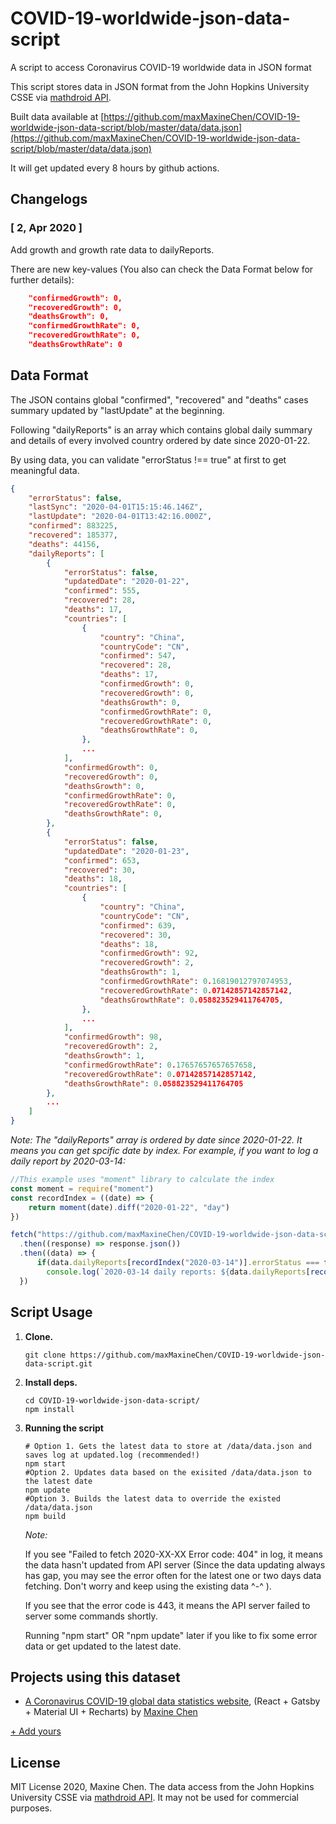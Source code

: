 # COVID-19-worldwide-json-data-script
A script to access Coronavirus COVID-19 worldwide data in JSON format

This script stores data in JSON format from the John Hopkins University CSSE via [mathdroid API](https://github.com/mathdroid/covid-19-api). 

Built data available at [https://github.com/maxMaxineChen/COVID-19-worldwide-json-data-script/blob/master/data/data.json](https://github.com/maxMaxineChen/COVID-19-worldwide-json-data-script/blob/master/data/data.json)

It will get updated every 8 hours by github actions.

## Changelogs

### [ 2, Apr 2020 ] 
Add growth and growth rate data to dailyReports.

There are new key-values (You also can check the Data Format below for further details):

```json
    "confirmedGrowth": 0,
    "recoveredGrowth": 0,
    "deathsGrowth": 0,
    "confirmedGrowthRate": 0,
    "recoveredGrowthRate": 0,
    "deathsGrowthRate": 0
```

## Data Format
 
The JSON contains global "confirmed", "recovered" and "deaths" cases summary updated by "lastUpdate" at the beginning. 

Following "dailyReports" is an array which contains global daily summary and details of every involved country ordered by date since 2020-01-22.

By using data, you can validate "errorStatus !== true" at first to get meaningful data.

```json
{
    "errorStatus": false,
    "lastSync": "2020-04-01T15:15:46.146Z",
    "lastUpdate": "2020-04-01T13:42:16.000Z",
    "confirmed": 883225,
    "recovered": 185377,
    "deaths": 44156,
    "dailyReports": [
        {
            "errorStatus": false,
            "updatedDate": "2020-01-22",
            "confirmed": 555,
            "recovered": 28,
            "deaths": 17,
            "countries": [
                {
                    "country": "China",
                    "countryCode": "CN",
                    "confirmed": 547,
                    "recovered": 28,
                    "deaths": 17,
                    "confirmedGrowth": 0,
                    "recoveredGrowth": 0,
                    "deathsGrowth": 0,
                    "confirmedGrowthRate": 0,
                    "recoveredGrowthRate": 0,
                    "deathsGrowthRate": 0,
                },
                ...
            ],
            "confirmedGrowth": 0,
            "recoveredGrowth": 0,
            "deathsGrowth": 0,
            "confirmedGrowthRate": 0,
            "recoveredGrowthRate": 0,
            "deathsGrowthRate": 0,
        },
        {
            "errorStatus": false,
            "updatedDate": "2020-01-23",
            "confirmed": 653,
            "recovered": 30,
            "deaths": 18,
            "countries": [
                {
                    "country": "China",
                    "countryCode": "CN",
                    "confirmed": 639,
                    "recovered": 30,
                    "deaths": 18,
                    "confirmedGrowth": 92,
                    "recoveredGrowth": 2,
                    "deathsGrowth": 1,
                    "confirmedGrowthRate": 0.16819012797074953,
                    "recoveredGrowthRate": 0.07142857142857142,
                    "deathsGrowthRate": 0.058823529411764705,
                },
                ...
            ],
            "confirmedGrowth": 98,
            "recoveredGrowth": 2,
            "deathsGrowth": 1,
            "confirmedGrowthRate": 0.17657657657657658,
            "recoveredGrowthRate": 0.07142857142857142,
            "deathsGrowthRate": 0.058823529411764705
        },
        ...
    ]
}
```

_Note: The "dailyReports" array is ordered by date since 2020-01-22. It means you can get spcific date by index.
For example, if you want to log a daily report by 2020-03-14:_
```js
//This example uses "moment" library to calculate the index
const moment = require("moment")
const recordIndex = ((date) => {
    return moment(date).diff("2020-01-22", "day")
})

fetch("https://github.com/maxMaxineChen/COVID-19-worldwide-json-data-script/blob/master/data/data.json")
  .then((response) => response.json())
  .then((data) => {
      if(data.dailyReports[recordIndex("2020-03-14")].errorStatus === false)
        console.log(`2020-03-14 daily reports: ${data.dailyReports[recordIndex("2020-03-14")]}`)
  })

```

## Script Usage

1.  **Clone.**

    ```shell
    git clone https://github.com/maxMaxineChen/COVID-19-worldwide-json-data-script.git
    ```

2.  **Install deps.**

    ```shell
    cd COVID-19-worldwide-json-data-script/
    npm install
    ```

3.  **Running the script**
    ```shell
    # Option 1. Gets the latest data to store at /data/data.json and saves log at updated.log (recommended!)
    npm start 
    #Option 2. Updates data based on the exisited /data/data.json to the latest date
    npm update 
    #Option 3. Builds the latest data to override the existed /data/data.json
    npm build 
    ```

    _Note:_ 

    If you see "Failed to fetch  2020-XX-XX Error code:  404" in log, it means the data hasn't updated from API server (Since the data updating always has gap, you may see the error often for the latest one or two days data fetching. Don't worry and keep using the existing data ^-^ ).

    If you see that the error code is 443, it means the API server failed to server some commands shortly.

    Running "npm start" OR "npm update" later if you like to fix some error data or get updated to the latest date.


## Projects using this dataset

- [A Coronavirus COVID-19 global data statistics website](https://github.com/maxMaxineChen/COVID19-Worldwide-Stats), (React + Gatsby + Material UI + Recharts) by [Maxine Chen](https://github.com/maxMaxineChen)

[+ Add yours](https://github.com/maxMaxineChen/COVID-19-worldwide-json-data-script/edit/master/README.md)


## License


MIT License 2020, Maxine Chen.
The data access from the John Hopkins University CSSE via [mathdroid API](https://github.com/mathdroid/covid-19-api). It may not be used for commercial purposes.
